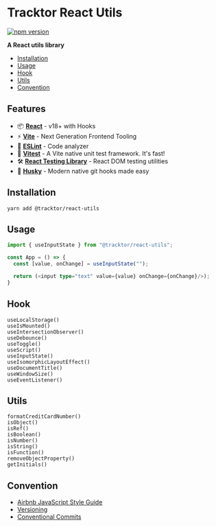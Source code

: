 #  Tracktor React Utils 

[![npm version](https://badge.fury.io/js/@tracktor%2Freact-utils.svg)](https://badge.fury.io/js/@tracktor%2Freact-utils)

**A React utils library**

- [Installation](#Installation)
- [Usage](#Usage)
- [Hook](#Hook)
- [Utils](#Utils)
- [Convention](#Convention)

## Features

- 📦 **[React](https://fr.reactjs.org)** - v18+ with Hooks
- ⚡️ **[Vite](https://vitejs.dev)** - Next Generation Frontend Tooling
- 📐 **[ESLint](https://eslint.org)** - Code analyzer
- 🚀 **[Vitest](https://vitest.dev)** - A Vite native unit test framework. It's fast!
- 🛠️ **[React Testing Library](https://testing-library.com/docs/react-testing-library/intro)** - React DOM testing
  utilities
- 🐶 **[Husky](https://typicode.github.io/husky)** - Modern native git hooks made easy

## Installation

```console
yarn add @tracktor/react-utils
```

## Usage

```typescript jsx
import { useInputState } from "@tracktor/react-utils";

const App = () => {
  const [value, onChange] = useInputState("");

  return (<input type="text" value={value} onChange={onChange}/>);
}
```

## Hook
`useLocalStorage()`  
`useIsMounted()`  
`useIntersectionObserver()`  
`useDebounce()`  
`useToggle()`  
`useScript()`  
`useInputState()`  
`useIsomorphicLayoutEffect()`  
`useDocumentTitle()`  
`useWindowSize()`  
`useEventListener()`

## Utils
`formatCreditCardNumber()`  
`isObject()`  
`isRef()`  
`isBoolean()`  
`isNumber()`  
`isString()`  
`isFunction()`  
`removeObjectProperty()`  
`getInitials()`  


## Convention

- [Airbnb JavaScript Style Guide](https://github.com/airbnb/javascript)
- [Versioning](https://semver.org)
- [Conventional Commits](https://www.conventionalcommits.org)
